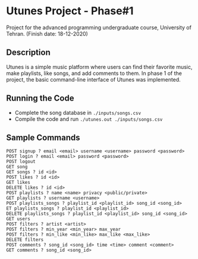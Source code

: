 # Utunes Project - Phase#1
Project for the advanced programming undergraduate course, University of Tehran. (Finish date: 18-12-2020)

## Description
Utunes is a simple music platform where users can find their favorite music, make playlists, like songs, and add comments to them. 
In phase 1 of the project, the basic command-line interface of Utunes was implemented.

## Running the Code
- Complete the song database in ```./inputs/songs.csv```
- Compile the code and run ```./utunes.out ./inputs/songs.csv```

## Sample Commands
```
POST signup ? email <email> username <username> password <password>
POST login ? email <email> password <password>
POST logout
GET song
GET songs ? id <id>
POST likes ? id <id> 
GET likes
DELETE likes ? id <id>
POST playlists ? name <name> privacy <public/private>
GET playlists ? username <username>
POST playlists_songs ? playlist_id <playlist_id> song_id <song_id>
ET playlists_songs ? playlist_id <playlist_id>
DELETE playlists_songs ? playlist_id <playlist_id> song_id <song_id>
GET users
POST filters ? artist <artist>
POST filters ? min_year <min_year> max_year
POST filters ? min_like <min_like> max_like <max_like>
DELETE filters 
POST comments ? song_id <song_id> time <time> comment <comment>
GET comments ? song_id <song_id>
```

